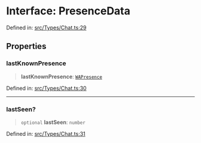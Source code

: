# Interface: PresenceData

Defined in: [src/Types/Chat.ts:29](https://github.com/Fokusdotid/Baileys/blob/3533fb5d5a1e97f0cc8384505a121b389a346518/src/Types/Chat.ts#L29)

## Properties

### lastKnownPresence

> **lastKnownPresence**: [`WAPresence`](../type-aliases/WAPresence.md)

Defined in: [src/Types/Chat.ts:30](https://github.com/Fokusdotid/Baileys/blob/3533fb5d5a1e97f0cc8384505a121b389a346518/src/Types/Chat.ts#L30)

***

### lastSeen?

> `optional` **lastSeen**: `number`

Defined in: [src/Types/Chat.ts:31](https://github.com/Fokusdotid/Baileys/blob/3533fb5d5a1e97f0cc8384505a121b389a346518/src/Types/Chat.ts#L31)

